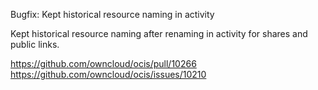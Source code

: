 Bugfix: Kept historical resource naming in activity

Kept historical resource naming after renaming in activity for shares and public links.

https://github.com/owncloud/ocis/pull/10266
https://github.com/owncloud/ocis/issues/10210
